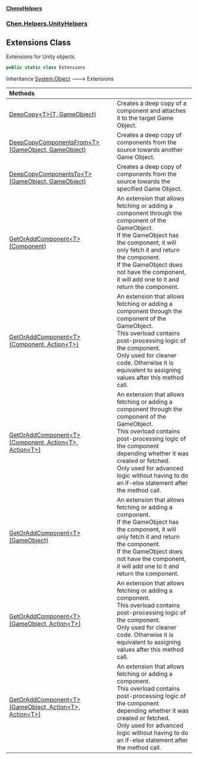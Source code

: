 #### [ChensHelpers](index 'index')
### [Chen.Helpers.UnityHelpers](Chen_Helpers_UnityHelpers 'Chen.Helpers.UnityHelpers')
## Extensions Class
Extensions for Unity objects.  
```csharp
public static class Extensions
```

Inheritance [System.Object](https://docs.microsoft.com/en-us/dotnet/api/System.Object 'System.Object') &#129106; Extensions  

| Methods | |
| :--- | :--- |
| [DeepCopy&lt;T&gt;(T, GameObject)](Chen_Helpers_UnityHelpers_Extensions_DeepCopy_T_(T_GameObject) 'Chen.Helpers.UnityHelpers.Extensions.DeepCopy&lt;T&gt;(T, GameObject)') | Creates a deep copy of a component and attaches it to the target Game Object.<br/> |
| [DeepCopyComponentsFrom&lt;T&gt;(GameObject, GameObject)](Chen_Helpers_UnityHelpers_Extensions_DeepCopyComponentsFrom_T_(GameObject_GameObject) 'Chen.Helpers.UnityHelpers.Extensions.DeepCopyComponentsFrom&lt;T&gt;(GameObject, GameObject)') | Creates a deep copy of components from the source towards another Game Object.<br/> |
| [DeepCopyComponentsTo&lt;T&gt;(GameObject, GameObject)](Chen_Helpers_UnityHelpers_Extensions_DeepCopyComponentsTo_T_(GameObject_GameObject) 'Chen.Helpers.UnityHelpers.Extensions.DeepCopyComponentsTo&lt;T&gt;(GameObject, GameObject)') | Creates a deep copy of components from the source towards the specified Game Object.<br/> |
| [GetOrAddComponent&lt;T&gt;(Component)](Chen_Helpers_UnityHelpers_Extensions_GetOrAddComponent_T_(Component) 'Chen.Helpers.UnityHelpers.Extensions.GetOrAddComponent&lt;T&gt;(Component)') | An extension that allows fetching or adding a component through the component of the GameObject.<br/>If the GameObject has the component, it will only fetch it and return the component.<br/>If the GameObject does not have the component, it will add one to it and return the component.<br/> |
| [GetOrAddComponent&lt;T&gt;(Component, Action&lt;T&gt;)](Chen_Helpers_UnityHelpers_Extensions_GetOrAddComponent_T_(Component_System_Action_T_) 'Chen.Helpers.UnityHelpers.Extensions.GetOrAddComponent&lt;T&gt;(Component, System.Action&lt;T&gt;)') | An extension that allows fetching or adding a component through the component of the GameObject.<br/>This overload contains post-processing logic of the component.<br/>Only used for cleaner code. Otherwise it is equivalent to assigning values after this method call.<br/> |
| [GetOrAddComponent&lt;T&gt;(Component, Action&lt;T&gt;, Action&lt;T&gt;)](Chen_Helpers_UnityHelpers_Extensions_GetOrAddComponent_T_(Component_System_Action_T__System_Action_T_) 'Chen.Helpers.UnityHelpers.Extensions.GetOrAddComponent&lt;T&gt;(Component, System.Action&lt;T&gt;, System.Action&lt;T&gt;)') | An extension that allows fetching or adding a component through the component of the GameObject.<br/>This overload contains post-processing logic of the component depending whether it was created or fetched.<br/>Only used for advanced logic without having to do an if-else statement after the method call.<br/> |
| [GetOrAddComponent&lt;T&gt;(GameObject)](Chen_Helpers_UnityHelpers_Extensions_GetOrAddComponent_T_(GameObject) 'Chen.Helpers.UnityHelpers.Extensions.GetOrAddComponent&lt;T&gt;(GameObject)') | An extension that allows fetching or adding a component.<br/>If the GameObject has the component, it will only fetch it and return the component.<br/>If the GameObject does not have the component, it will add one to it and return the component.<br/> |
| [GetOrAddComponent&lt;T&gt;(GameObject, Action&lt;T&gt;)](Chen_Helpers_UnityHelpers_Extensions_GetOrAddComponent_T_(GameObject_System_Action_T_) 'Chen.Helpers.UnityHelpers.Extensions.GetOrAddComponent&lt;T&gt;(GameObject, System.Action&lt;T&gt;)') | An extension that allows fetching or adding a component.<br/>This overload contains post-processing logic of the component.<br/>Only used for cleaner code. Otherwise it is equivalent to assigning values after this method call.<br/> |
| [GetOrAddComponent&lt;T&gt;(GameObject, Action&lt;T&gt;, Action&lt;T&gt;)](Chen_Helpers_UnityHelpers_Extensions_GetOrAddComponent_T_(GameObject_System_Action_T__System_Action_T_) 'Chen.Helpers.UnityHelpers.Extensions.GetOrAddComponent&lt;T&gt;(GameObject, System.Action&lt;T&gt;, System.Action&lt;T&gt;)') | An extension that allows fetching or adding a component.<br/>This overload contains post-processing logic of the component depending whether it was created or fetched.<br/>Only used for advanced logic without having to do an if-else statement after the method call.<br/> |
